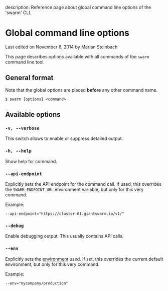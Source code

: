 description: Reference page about global command line options of the 'swarm' CLI.

# Global command line options

<p class="lastmod">Last edited on November 8, 2014 by Marian Steinbach</p>

This page describes options available with all commands of the `swarm` command line tool.

## General format

Note that the global options are placed __before__ any other command name.

    $ swarm [options] <command>

## Available options

### `-v, --verbose`

This switch allows to enable or suppress detailed output.

### `-h, --help`

Show help for command.

### `--api-endpoint`

Explicitly sets the API endpoint for the command call. If used, this overrides the `SWARM_ENDPOINT_URL` environment variable, but only for this very command.

Example:

    --api-endpoint="https://cluster-01.giantswarm.io/v1/"

### `--debug`

Enable debugging output. This usually contains API calls.

### `--env`

Explicitly sets the [environment](../env/) used. If set, this overrides the current default environment, but only for this very command.

Example:

    --env="mycompany/production"
